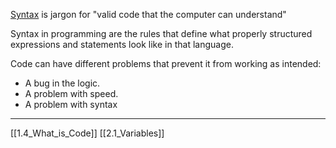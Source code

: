 [Syntax](https://en.wikipedia.org/wiki/Syntax_(programming_languages)) is  jargon for "valid code that the computer can understand"

Syntax in programming are the rules that define what properly structured expressions and
statements look like  in that language.

Code can have different problems that prevent it from working as intended:
- A bug in the logic. 
- A problem  with speed.
- A problem with syntax

---
[[1.4_What_is_Code]]
[[2.1_Variables]]